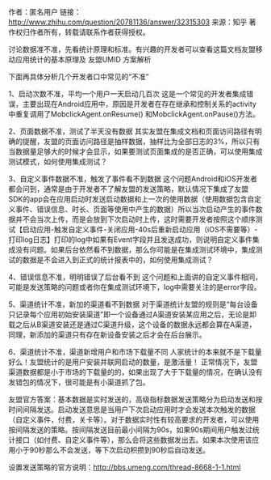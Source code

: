 作者：匿名用户
链接：http://www.zhihu.com/question/20781136/answer/32315303
来源：知乎
著作权归作者所有，转载请联系作者获得授权。

讨论数据准不准，先看统计原理和标准。有兴趣的开发者可以查看这篇文档友盟移动应用统计的基本原理及 友盟UMID 方案解析

下面再具体分析几个开发者口中常见的“不准”

1、启动次数不准，平均一个用户一天启动几百次
这是一个常见的开发者集成错误，主要出现在Android应用中，原因是开发者在存在继承和控制关系的activity中重复调用了MobclickAgent.onResume() 和MobclickAgent.onPause()方法。

2、页面数据不准，测试了半天没有数据
其实友盟在集成文档和页面访问路径有明确的提醒，友盟的页面访问路径是抽样数据，抽样比为全部日志的3%，所以只有当数据量足够大的时候才会显示，如果要测试页面集成的是否正确，可以使用集成测试模式，如何使用集成测试？

3、自定义事件数据不准，触发了事件看不到数据
这个问题Android和iOS开发者都会问到，通常是由于开发者不了解友盟的发送策略，默认情况下集成了友盟SDK的app会在应用启动时发送启动数据和上一次的使用数据（使用数据包含自定义事件、错误信息、时长、页面等使用中产生的数据）所以当次启动产生的事件数据并不会当次上传，而是会放到下次启动时上传，这时需要开发者按照这个顺序测试【启动应用-触发自定义事件-关闭应用-40s后重新启动应用（iOS不需要等）-打印log日志】打印的log中如果有Event字段并且发送成功，则说明自定义事件集成没有问题。如果后台依然看不到数据，那么你可能是在集成测试环境中，集成测试的数据是不会进入到正式的统计报表中的，如何使用集成测试？

4、错误信息不准，明明错误了后台看不到
这个问题和上面讲的自定义事件相同，可能是发送策略的问题或者你在集成测试环境下，log中需要关注的是error字段。

5、渠道统计不准，新加的渠道看不到数据
对于渠道统计友盟的规则是“每台设备只记录每个应用初始安装渠道”即一个设备通过A渠道安装某应用之后，无论是卸载之后从B渠道安装还是通过C渠道升级，这个设备的数据永远都会算在A渠道，同理，新添加的渠道只有存在新设备安装之后才会在后台展示。

6、渠道统计不准，渠道新增用户和市场下载量不同
人家统计的本来就不是下载量好么！友盟统计的是用户安装并联网启动的数量，是激活量！
正常情况下，友盟渠道数据都是小于市场的下载量的的，如果出现了大于下载量的情况，在确认没有发错包的情况下，很可能是有小渠道抓了包。


友盟官方答案：基本数据是实时发送的，高级指标数据发送策略分为启动发送和按时间间隔发送。启动发送意思是当用户下次启动应用时才会发送本次触发的数据（自定义事件，付费，关卡等）。对于数据实时性有较高要求的开发者，可以使用按间隔发送的策略。按间隔发送目前最小间隔为90s，如果90s期间用户触发过统计接口（如付费、自定义事件等），那么会将这些数据发出去。如果本次使用该应用小于90秒那么不会发送，等下次启动积攒到90秒后自动发送。

设置发送策略的官方说明：http://bbs.umeng.com/thread-8668-1-1.html
